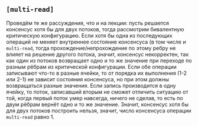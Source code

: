 ## `[multi-read]`

Проведём те же рассуждения, что и на лекции: пусть решается консенсус хотя бы для двух потоков, тогда рассмотрим бивалентную критическую конфигурацию. Если хотя бы одна из последующих операций не меняет внутреннее состояние консенсуса (в том числе и `multi-read`, тогда прохождение/непрохождение по этому ребру не влияет на решение другого потока, значит, консенсус некорректен, так как один из потоков возвращает одно и то же значение при переходе по разным рёбрам из критической конфигурации. Если обе операции записывают что-то в разные ячейки, то от порядка их выполнения (1-2 или 2-1) не зависит состояния консенсуса, но при этом должны возвращаться разные значения. Если запись производится в одну ячейку, то поток, записавший вторым не сможет отличить ситуацию от той, когда первый поток умер навсегда, ничего не сделав, то есть по двум рёбрам вернёт одно и то же значение. Значит, консенсус хотя бы для двух потоков построить нельзя, значит, число консенсуса операции `multi-read` равно 1.